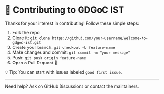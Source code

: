 # 🤝 Contributing to GDGoC IST

Thanks for your interest in contributing! Follow these simple steps:

1. Fork the repo
2. Clone it: `git clone https://github.com/your-username/welcome-to-gdgoc-ist.git`
3. Create your branch: `git checkout -b feature-name`
4. Make changes and commit: `git commit -m "your message"`
5. Push: `git push origin feature-name`
6. Open a Pull Request 🙌

💡 Tip: You can start with issues labeled `good first issue`.

---

Need help? Ask on GitHub Discussions or contact the maintainers.
